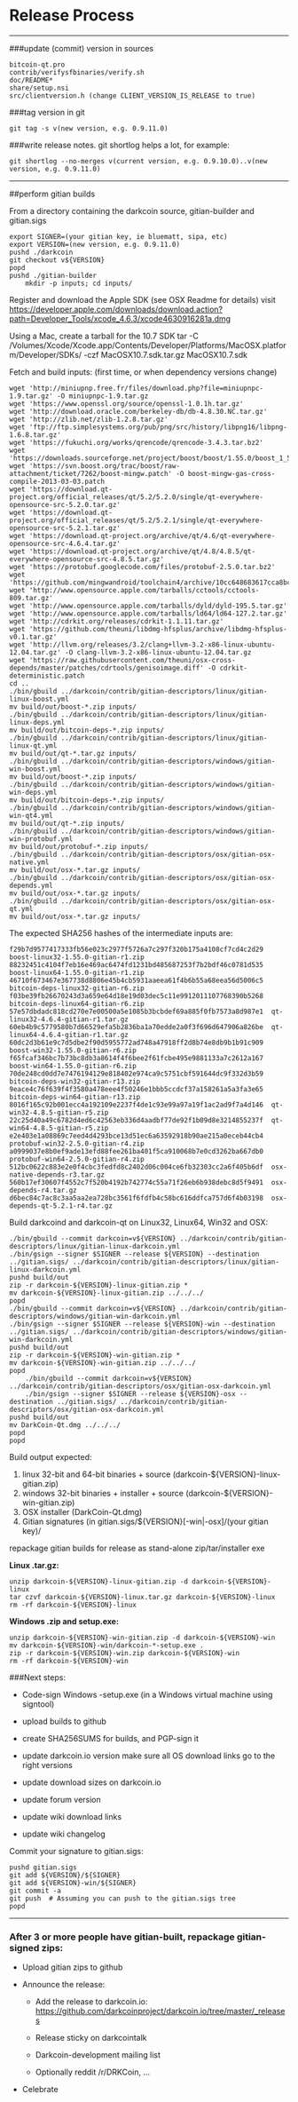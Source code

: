 Release Process
====================

* * *

###update (commit) version in sources

	bitcoin-qt.pro
	contrib/verifysfbinaries/verify.sh
	doc/README*
	share/setup.nsi
	src/clientversion.h (change CLIENT_VERSION_IS_RELEASE to true)

###tag version in git

	git tag -s v(new version, e.g. 0.9.11.0)

###write release notes. git shortlog helps a lot, for example:

	git shortlog --no-merges v(current version, e.g. 0.9.10.0)..v(new version, e.g. 0.9.11.0)

* * *

##perform gitian builds

 From a directory containing the darkcoin source, gitian-builder and gitian.sigs
  
	export SIGNER=(your gitian key, ie bluematt, sipa, etc)
	export VERSION=(new version, e.g. 0.9.11.0)
	pushd ./darkcoin
	git checkout v${VERSION}
	popd
	pushd ./gitian-builder
        mkdir -p inputs; cd inputs/

 Register and download the Apple SDK (see OSX Readme for details)
	visit https://developer.apple.com/downloads/download.action?path=Developer_Tools/xcode_4.6.3/xcode4630916281a.dmg
 
 Using a Mac, create a tarball for the 10.7 SDK
	tar -C /Volumes/Xcode/Xcode.app/Contents/Developer/Platforms/MacOSX.platform/Developer/SDKs/ -czf MacOSX10.7.sdk.tar.gz MacOSX10.7.sdk

 Fetch and build inputs: (first time, or when dependency versions change)

	wget 'http://miniupnp.free.fr/files/download.php?file=miniupnpc-1.9.tar.gz' -O miniupnpc-1.9.tar.gz
	wget 'https://www.openssl.org/source/openssl-1.0.1h.tar.gz'
	wget 'http://download.oracle.com/berkeley-db/db-4.8.30.NC.tar.gz'
	wget 'http://zlib.net/zlib-1.2.8.tar.gz'
	wget 'ftp://ftp.simplesystems.org/pub/png/src/history/libpng16/libpng-1.6.8.tar.gz'
	wget 'https://fukuchi.org/works/qrencode/qrencode-3.4.3.tar.bz2'
	wget 'https://downloads.sourceforge.net/project/boost/boost/1.55.0/boost_1_55_0.tar.bz2'
	wget 'https://svn.boost.org/trac/boost/raw-attachment/ticket/7262/boost-mingw.patch' -O boost-mingw-gas-cross-compile-2013-03-03.patch
	wget 'https://download.qt-project.org/official_releases/qt/5.2/5.2.0/single/qt-everywhere-opensource-src-5.2.0.tar.gz'
	wget 'https://download.qt-project.org/official_releases/qt/5.2/5.2.1/single/qt-everywhere-opensource-src-5.2.1.tar.gz'
	wget 'https://download.qt-project.org/archive/qt/4.6/qt-everywhere-opensource-src-4.6.4.tar.gz'
	wget 'https://download.qt-project.org/archive/qt/4.8/4.8.5/qt-everywhere-opensource-src-4.8.5.tar.gz'
	wget 'https://protobuf.googlecode.com/files/protobuf-2.5.0.tar.bz2'
	wget 'https://github.com/mingwandroid/toolchain4/archive/10cc648683617cca8bcbeae507888099b41b530c.tar.gz'
	wget 'http://www.opensource.apple.com/tarballs/cctools/cctools-809.tar.gz'
	wget 'http://www.opensource.apple.com/tarballs/dyld/dyld-195.5.tar.gz'
	wget 'http://www.opensource.apple.com/tarballs/ld64/ld64-127.2.tar.gz'
	wget 'http://cdrkit.org/releases/cdrkit-1.1.11.tar.gz'
	wget 'https://github.com/theuni/libdmg-hfsplus/archive/libdmg-hfsplus-v0.1.tar.gz'
	wget 'http://llvm.org/releases/3.2/clang+llvm-3.2-x86-linux-ubuntu-12.04.tar.gz' -O clang-llvm-3.2-x86-linux-ubuntu-12.04.tar.gz
	wget 'https://raw.githubusercontent.com/theuni/osx-cross-depends/master/patches/cdrtools/genisoimage.diff' -O cdrkit-deterministic.patch
	cd ..
	./bin/gbuild ../darkcoin/contrib/gitian-descriptors/linux/gitian-linux-boost.yml
	mv build/out/boost-*.zip inputs/
	./bin/gbuild ../darkcoin/contrib/gitian-descriptors/linux/gitian-linux-deps.yml
	mv build/out/bitcoin-deps-*.zip inputs/
	./bin/gbuild ../darkcoin/contrib/gitian-descriptors/linux/gitian-linux-qt.yml
	mv build/out/qt-*.tar.gz inputs/
	./bin/gbuild ../darkcoin/contrib/gitian-descriptors/windows/gitian-win-boost.yml
	mv build/out/boost-*.zip inputs/
	./bin/gbuild ../darkcoin/contrib/gitian-descriptors/windows/gitian-win-deps.yml
	mv build/out/bitcoin-deps-*.zip inputs/
	./bin/gbuild ../darkcoin/contrib/gitian-descriptors/windows/gitian-win-qt4.yml
	mv build/out/qt-*.zip inputs/
	./bin/gbuild ../darkcoin/contrib/gitian-descriptors/windows/gitian-win-protobuf.yml
	mv build/out/protobuf-*.zip inputs/
	./bin/gbuild ../darkcoin/contrib/gitian-descriptors/osx/gitian-osx-native.yml
	mv build/out/osx-*.tar.gz inputs/
	./bin/gbuild ../darkcoin/contrib/gitian-descriptors/osx/gitian-osx-depends.yml
	mv build/out/osx-*.tar.gz inputs/
	./bin/gbuild ../darkcoin/contrib/gitian-descriptors/osx/gitian-osx-qt.yml
	mv build/out/osx-*.tar.gz inputs/

 The expected SHA256 hashes of the intermediate inputs are:

    f29b7d9577417333fb56e023c2977f5726a7c297f320b175a4108cf7cd4c2d29  boost-linux32-1.55.0-gitian-r1.zip
    88232451c4104f7eb16e469ac6474fd1231bd485687253f7b2bdf46c0781d535  boost-linux64-1.55.0-gitian-r1.zip
    46710f673467e367738d8806e45b4cb5931aaeea61f4b6b55a68eea56d5006c5  bitcoin-deps-linux32-gitian-r6.zip
    f03be39fb26670243d3a659e64d18e19d03dec5c11e9912011107768390b5268  bitcoin-deps-linux64-gitian-r6.zip
    57e57dbdadc818cd270e7e00500a5e1085b3bcbdef69a885f0fb7573a8d987e1  qt-linux32-4.6.4-gitian-r1.tar.gz
    60eb4b9c5779580b7d66529efa5b2836ba1a70edde2a0f3f696d647906a826be  qt-linux64-4.6.4-gitian-r1.tar.gz
    60dc2d3b61e9c7d5dbe2f90d5955772ad748a47918ff2d8b74e8db9b1b91c909  boost-win32-1.55.0-gitian-r6.zip
    f65fcaf346bc7b73bc8db3a8614f4f6bee2f61fcbe495e9881133a7c2612a167  boost-win64-1.55.0-gitian-r6.zip
    70de248cd0dd7e7476194129e818402e974ca9c5751cbf591644dc9f332d3b59  bitcoin-deps-win32-gitian-r13.zip
    9eace4c76f639f4f3580a478eee4f50246e1bbb5ccdcf37a158261a5a3fa3e65  bitcoin-deps-win64-gitian-r13.zip
    8016f165c92b001ecc4a192109e2237f4de1c93e99a97a19f1ac2ad9f7a4d146  qt-win32-4.8.5-gitian-r5.zip
    22c25d40a49c6782d4ed6c42563eb336d4aadbf77de92f1b09d8e3214855237f  qt-win64-4.8.5-gitian-r5.zip
    e2e403e1a08869c7eed4d4293bce13d51ec6a63592918b90ae215a0eceb44cb4  protobuf-win32-2.5.0-gitian-r4.zip
    a0999037e8b0ef9ade13efd88fee261ba401f5ca910068b7e0cd3262ba667db0  protobuf-win64-2.5.0-gitian-r4.zip
    512bc0622c883e2e0f4cbc3fedfd8c2402d06c004ce6fb32303cc2a6f405b6df  osx-native-depends-r3.tar.gz
    560b17ef30607f4552c7f520b4192b742774c55a71f26eb6b938debc8d5f9491  osx-depends-r4.tar.gz
    d6bec84c7ac8c3aa5aa2ea728bc3561f6fdfb4c58bc616ddfca757d6f4b03198  osx-depends-qt-5.2.1-r4.tar.gz


 Build darkcoind and darkcoin-qt on Linux32, Linux64, Win32 and OSX:
  
	./bin/gbuild --commit darkcoin=v${VERSION} ../darkcoin/contrib/gitian-descriptors/linux/gitian-linux-darkcoin.yml
	./bin/gsign --signer $SIGNER --release ${VERSION} --destination ../gitian.sigs/ ../darkcoin/contrib/gitian-descriptors/linux/gitian-linux-darkcoin.yml
	pushd build/out
	zip -r darkcoin-${VERSION}-linux-gitian.zip *
	mv darkcoin-${VERSION}-linux-gitian.zip ../../../
	popd
	./bin/gbuild --commit darkcoin=v${VERSION} ../darkcoin/contrib/gitian-descriptors/windows/gitian-win-darkcoin.yml
	./bin/gsign --signer $SIGNER --release ${VERSION}-win --destination ../gitian.sigs/ ../darkcoin/contrib/gitian-descriptors/windows/gitian-win-darkcoin.yml
	pushd build/out
	zip -r darkcoin-${VERSION}-win-gitian.zip *
	mv darkcoin-${VERSION}-win-gitian.zip ../../../
	popd
        ./bin/gbuild --commit darkcoin=v${VERSION} ../darkcoin/contrib/gitian-descriptors/osx/gitian-osx-darkcoin.yml
        ./bin/gsign --signer $SIGNER --release ${VERSION}-osx --destination ../gitian.sigs/ ../darkcoin/contrib/gitian-descriptors/osx/gitian-osx-darkcoin.yml
	pushd build/out
	mv DarkCoin-Qt.dmg ../../../
	popd
	popd

  Build output expected:

  1. linux 32-bit and 64-bit binaries + source (darkcoin-${VERSION}-linux-gitian.zip)
  2. windows 32-bit binaries + installer + source (darkcoin-${VERSION}-win-gitian.zip)
  3. OSX installer (DarkCoin-Qt.dmg)
  4. Gitian signatures (in gitian.sigs/${VERSION}[-win|-osx]/(your gitian key)/

repackage gitian builds for release as stand-alone zip/tar/installer exe

**Linux .tar.gz:**

	unzip darkcoin-${VERSION}-linux-gitian.zip -d darkcoin-${VERSION}-linux
	tar czvf darkcoin-${VERSION}-linux.tar.gz darkcoin-${VERSION}-linux
	rm -rf darkcoin-${VERSION}-linux

**Windows .zip and setup.exe:**

	unzip darkcoin-${VERSION}-win-gitian.zip -d darkcoin-${VERSION}-win
	mv darkcoin-${VERSION}-win/darkcoin-*-setup.exe .
	zip -r darkcoin-${VERSION}-win.zip darkcoin-${VERSION}-win
	rm -rf darkcoin-${VERSION}-win

###Next steps:

* Code-sign Windows -setup.exe (in a Windows virtual machine using signtool)

* upload builds to github

* create SHA256SUMS for builds, and PGP-sign it

* update darkcoin.io version
  make sure all OS download links go to the right versions
  
* update download sizes on darkcoin.io

* update forum version

* update wiki download links

* update wiki changelog

Commit your signature to gitian.sigs:

	pushd gitian.sigs
	git add ${VERSION}/${SIGNER}
	git add ${VERSION}-win/${SIGNER}
	git commit -a
	git push  # Assuming you can push to the gitian.sigs tree
	popd

-------------------------------------------------------------------------

### After 3 or more people have gitian-built, repackage gitian-signed zips:

- Upload gitian zips to github

- Announce the release:

  - Add the release to darkcoin.io: https://github.com/darkcoinproject/darkcoin.io/tree/master/_releases

  - Release sticky on darkcointalk

  - Darkcoin-development mailing list

  - Optionally reddit /r/DRKCoin, ...

- Celebrate 
